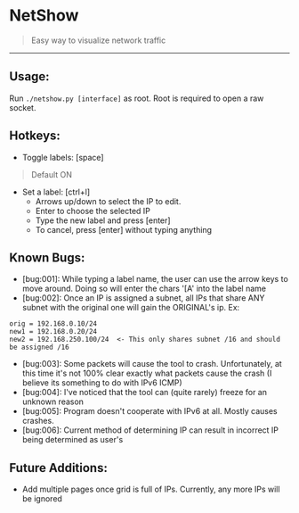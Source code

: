 # NetShow
> Easy way to visualize network traffic

---

## Usage:
Run `./netshow.py [interface]` as root. Root is required to open a raw socket.

## Hotkeys:
- Toggle labels: [space]
> Default ON

- Set a label: [ctrl+l]
	- Arrows up/down to select the IP to edit.
	- Enter to choose the selected IP
	- Type the new label and press [enter]
	- To cancel, press [enter] without typing anything

## Known Bugs:
- [bug:001]: While typing a label name, the user can use the arrow keys to move around. Doing so will enter the chars '[A' into the label name
- [bug:002]: Once an IP is assigned a subnet, all IPs that share ANY subnet with the original one will gain the ORIGINAL's ip. Ex:

```
orig = 192.168.0.10/24
new1 = 192.168.0.20/24
new2 = 192.168.250.100/24  <- This only shares subnet /16 and should be assigned /16
```

- [bug:003]: Some packets will cause the tool to crash. Unfortunately, at this time it's not 100% clear exactly what packets cause the crash (I believe its something to do with IPv6 ICMP)
- [bug:004]: I've noticed that the tool can (quite rarely) freeze for an unknown reason
- [bug:005]: Program doesn't cooperate with IPv6 at all. Mostly causes crashes.
- [bug:006]: Current method of determining IP can result in incorrect IP being determined as user's

## Future Additions:
- Add multiple pages once grid is full of IPs. Currently, any more IPs will be ignored
